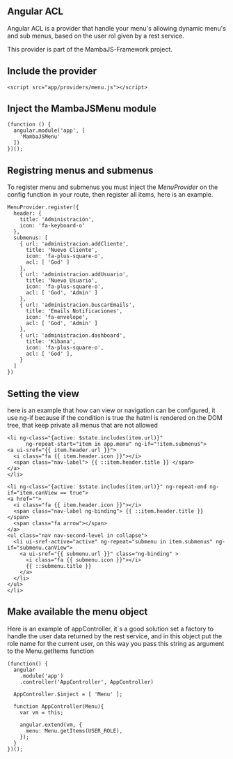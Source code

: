 ## Angular ACL

Angular ACL is a provider that handle your menu's allowing dynamic menu's and sub menus, based on the user rol given by a rest service.

This provider is part of the MambaJS-Framework project.

## Include the provider

`````
<script src="app/providers/menu.js"></script>
`````

## Inject the MambaJSMenu module

`````
(function () {
  angular.module('app', [
    'MambaJSMenu'
  ])
})();
`````

## Registring menus and submenus

To register menu and submenus you must inject the _MenuProvider_ on the config function in your route, then register all items, here is an example.

`````
MenuProvider.register({
  header: {
    title: 'Administración',
    icon: 'fa-keyboard-o'
  },
  submenus: [
    { url: 'administracion.addCliente',
      title: 'Nuevo Cliente',
      icon: 'fa-plus-square-o',
      acl: [ 'God' ]
    },
    { url: 'administracion.addUsuario',
      title: 'Nuevo Usuario',
      icon: 'fa-plus-square-o',
      acl: [ 'God', 'Admin' ]
    },
    { url: 'administracion.buscarEmails',
      title: 'Emails Notificaciones',
      icon: 'fa-envelope',
      acl: [ 'God', 'Admin' ]
    },
    { url: 'administracion.dashboard',
      title: 'Kibana',
      icon: 'fa-plus-square-o',
      acl: [ 'God' ],
    }
  ]
})
`````

## Setting the view

here is an example that how can view or navigation can be configured, it use ng-if because if the condition is true the hatml is rendered on the DOM tree, that keep private all menus that are not allowed

`````
<li ng-class="{active: $state.includes(item.url)}"
      ng-repeat-start="item in app.menu" ng-if="!item.submenus">
<a ui-sref="{{ item.header.url }}">
  <i class="fa {{ item.header.icon }}"></i>
  <span class="nav-label"> {{ ::item.header.title }} </span>
</a>
</li>

<li ng-class="{active: $state.includes(item.url)}" ng-repeat-end ng-if="item.canView == true">
<a href="">
  <i class="fa {{ item.header.icon }}"></i>
  <span class="nav-label ng-binding"> {{ ::item.header.title }} </span>
  <span class="fa arrow"></span>
</a>
<ul class="nav nav-second-level in collapse">
  <li ui-sref-active="active" ng-repeat="submenu in item.submenus" ng-if="submenu.canView">
    <a ui-sref="{{ submenu.url }}" class="ng-binding" >
      <i class="fa {{ submenu.icon }}"></i>
      {{ ::submenu.title }}
    </a>
  </li>
</ul>
</li>
`````

## Make available the menu object

Here is an example of appController, it`s a good solution set a factory to handle the user data returned by the rest service, and in this object put the role name for the current user, on this way you pass this string as argument to the Menu.getItems function

`````
(function() {
  angular
    .module('app')
    .controller('AppController', AppController)

  AppController.$inject = [ 'Menu' ];

  function AppController(Menu){
  	var vm = this;

    angular.extend(vm, {
      menu: Menu.getItems(USER_ROLE),
    });
  }
})();
`````
